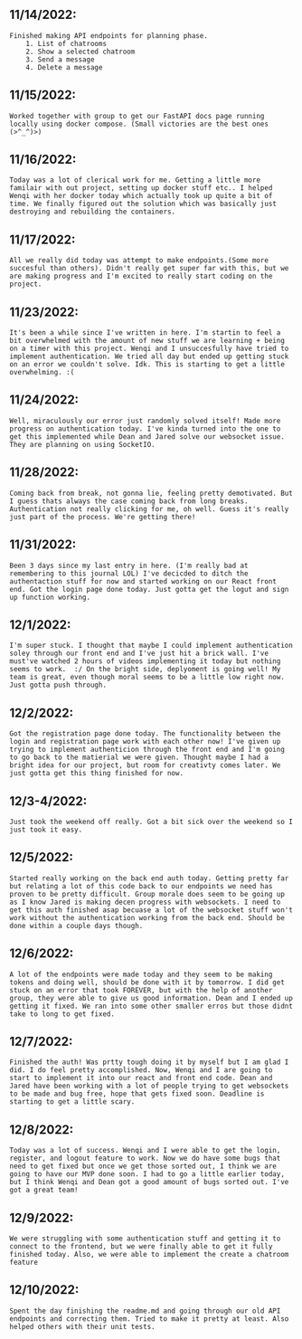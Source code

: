 ## 11/14/2022:
    Finished making API endpoints for planning phase.
        1. List of chatrooms
        2. Show a selected chatroom
        3. Send a message
        4. Delete a message
   


## 11/15/2022:
    Worked together with group to get our FastAPI docs page running locally using docker compose. (Small victories are the best ones (>^_^)>)



## 11/16/2022:
    Today was a lot of clerical work for me. Getting a little more familair with out project, setting up docker stuff etc.. I helped Wenqi with her docker today which actually took up quite a bit of time. We finally figured out the solution which was basically just destroying and rebuilding the containers.



## 11/17/2022:
    All we really did today was attempt to make endpoints.(Some more succesful than others). Didn't really get super far with this, but we are making progress and I'm excited to really start coding on the project.
    


## 11/23/2022:
    It's been a while since I've written in here. I'm startin to feel a bit overwhelmed with the amount of new stuff we are learning + being on a timer with this project. Wenqi and I unsuccesfully have tried to implement authentication. We tried all day but ended up getting stuck on an error we couldn't solve. Idk. This is starting to get a little overwhelming. :(



## 11/24/2022:
    Well, miraculously our error just randomly solved itself! Made more progress on authentication today. I've kinda turned into the one to get this implemented while Dean and Jared solve our websocket issue. They are planning on using SocketIO.



## 11/28/2022:
    Coming back from break, not gonna lie, feeling pretty demotivated. But I guess thats always the case coming back from long breaks. Authentication not really clicking for me, oh well. Guess it's really just part of the process. We're getting there!



## 11/31/2022:
    Been 3 days since my last entry in here. (I'm really bad at remembering to this journal LOL) I've decicded to ditch the authentaction stuff for now and started working on our React front end. Got the login page done today. Just gotta get the logut and sign up function working.



## 12/1/2022:
    I'm super stuck. I thought that maybe I could implement authentication soley through our front end and I've just hit a brick wall. I've must've watched 2 hours of videos implementing it today but nothing seems to work.  :/ On the bright side, deplyoment is going well! My team is great, even though moral seems to be a little low right now. Just gotta push through.



## 12/2/2022:
    Got the registration page done today. The functionality between the login and registration page work with each other now! I've given up trying to implement authenticion through the front end and I'm going to go back to the matierial we were given. Thought maybe I had a bright idea for our project, but room for creativty comes later. We just gotta get this thing finished for now.



## 12/3-4/2022:
    Just took the weekend off really. Got a bit sick over the weekend so I just took it easy.



## 12/5/2022:
    Started really working on the back end auth today. Getting pretty far but relating a lot of this code back to our endpoints we need has proven to be pretty difficult. Group morale does seem to be going up as I know Jared is making decen progress with websockets. I need to get this auth finished asap becuase a lot of the websocket stuff won't work without the authentication working from the back end. Should be done within a couple days though.


## 12/6/2022:
    A lot of the endpoints were made today and they seem to be making tokens and doing well, should be done with it by tomorrow. I did get stuck on an error that took FOREVER, but with the help of another group, they were able to give us good information. Dean and I ended up getting it fixed. We ran into some other smaller erros but those didnt take to long to get fixed.


## 12/7/2022:
    Finished the auth! Was prtty tough doing it by myself but I am glad I did. I do feel pretty accomplished. Now, Wenqi and I are going to start to implement it into our react and front end code. Dean and Jared have been working with a lot of people trying to get websockets to be made and bug free, hope that gets fixed soon. Deadline is starting to get a little scary.


## 12/8/2022:
    Today was a lot of success. Wenqi and I were able to get the login, register, and logout feature to work. Now we do have some bugs that need to get fixed but once we get those sorted out, I think we are going to have our MVP done soon. I had to go a little earlier today, but I think Wenqi and Dean got a good amount of bugs sorted out. I've got a great team!



## 12/9/2022:
    
    We were struggling with some authentication stuff and getting it to connect to the frontend, but we were finally able to get it fully finished today. Also, we were able to implement the create a chatroom feature



## 12/10/2022:
    Spent the day finishing the readme.md and going through our old API endpoints and correcting them. Tried to make it pretty at least. Also helped others with their unit tests.
